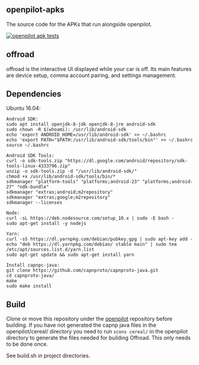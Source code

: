 ## openpilot-apks

The source code for the APKs that run alongside openpilot.

[![openpilot apk tests](https://github.com/commaai/openpilot-apks/workflows/openpilot%20apk%20tests/badge.svg)](https://github.com/commaai/openpilot-apks/actions)

## offroad

offroad is the interactive UI displayed while your car is off. Its main features are device setup, comma account pairing, and settings management.

## Dependencies

Ubuntu 16.04:

```
Android SDK:
sudo apt install openjdk-8-jdk openjdk-8-jre android-sdk
sudo chown -R $(whoami): /usr/lib/android-sdk
echo 'export ANDROID_HOME=/usr/lib/android-sdk' >> ~/.bashrc
echo 'export PATH="$PATH:/usr/lib/android-sdk/tools/bin"' >> ~/.bashrc
source ~/.bashrc

Android SDK Tools:
curl -o sdk-tools.zip "https://dl.google.com/android/repository/sdk-tools-linux-4333796.zip"
unzip -o sdk-tools.zip -d "/usr/lib/android-sdk/"
chmod +x /usr/lib/android-sdk/tools/bin/*
sdkmanager "platform-tools" "platforms;android-23" "platforms;android-27" "ndk-bundle"
sdkmanager "extras;android;m2repository"
sdkmanager "extras;google;m2repository"
sdkmanager --licenses

Node:
curl -sL https://deb.nodesource.com/setup_10.x | sudo -E bash -
sudo apt-get install -y nodejs

Yarn:
curl -sS https://dl.yarnpkg.com/debian/pubkey.gpg | sudo apt-key add -
echo "deb https://dl.yarnpkg.com/debian/ stable main" | sudo tee /etc/apt/sources.list.d/yarn.list
sudo apt-get update && sudo apt-get install yarn

Install capnpc-java:
git clone https://github.com/capnproto/capnproto-java.git
cd capnproto-java/
make
sudo make install
```

## Build

Clone or move this repository under the [openpilot](https://github.com/commaai/openpilot) repository before building. If you have not generated the capnp java files in the openpilot/cereal/ directory you need to run `scons cereal/` in the openpilot directory to generate the files needed for building Offroad. This only needs to be done once.

See build.sh in project directories.
